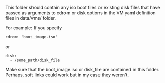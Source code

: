 This folder should contain any iso boot files or existing disk files that have passed as arguments to cdrom or disk options in the VM yaml definition files in data/vms/ folder.

For example:
If you specify 
```
cdrom: 'boot_image.iso'
```
or 
```
disk:
  - /some_path/disk_file 
```

Make sure that the boot_image.iso or disk_file are contained in this folder. Perhaps, soft links could work but in my case they weren't. 
